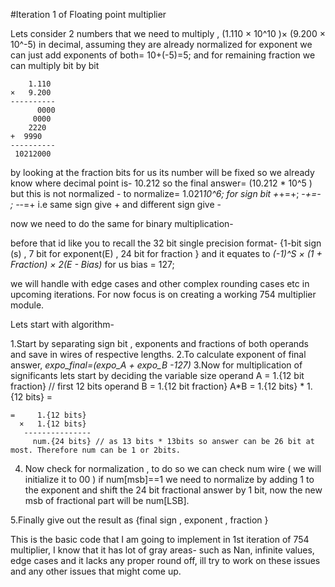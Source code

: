 #Iteration 1 of Floating point multiplier

Lets consider 2 numbers that we need to multiply , (1.110 × 10^10 )× (9.200 × 10^-5) in decimal, assuming they are already normalized for exponent we can just add exponents of both= 10+(-5)=5; and for  remaining fraction we can multiply bit by bit
``` 
    1.110
×   9.200
----------
      0000
     0000
    2220
+  9990
----------
 10212000
```
by looking at the fraction bits for us its number will be fixed so we already know where decimal point is- 10.212
so the final answer= (10.212 * 10^5 ) but this is not normalized - to normalize= 1.021*10^6; for sign bit +*+=+; -*+=- ; -*-=+ i.e same sign give + and different sign give - 


now we need to do the same for binary multiplication-

before that id like you to recall the 32 bit single precision format-
{1-bit sign (s) , 7 bit for exponent(E) , 24 bit for fraction } and it equates to *(-1)^S × (1 + Fraction) × 2(E - Bias)* for us bias = 127;

we will handle with edge cases and other complex rounding cases etc in upcoming iterations. For now focus is on creating a working 754 multiplier module.

Lets start with algorithm-

1.Start by separating sign bit , exponents and fractions of both operands and save in wires of respective lengths. 
2.To calculate exponent of final answer, *expo_final=(expo_A + expo_B -127)*
3.Now for multiplication of significants lets start by deciding the variable size
 operand A = 1.{12 bit fraction} // first 12 bits
 operand B = 1.{12 bit fraction}
A*B = 1.{12 bits} * 1.{12 bits} = 
```
=     1.{12 bits}
  ×   1.{12 bits}
   ---------------
     num.{24 bits} // as 13 bits * 13bits so answer can be 26 bit at most. Therefore num can be 1 or 2bits. 
```
4. Now check for normalization , to do so we can check num wire ( we will initialize it to 00 ) if num[msb]==1 we need to normalize by adding 1 to the exponent and shift the 24 bit fractional answer by 1 bit, now the new msb of fractional part will be num[LSB].

5.Finally give out the result as {final sign , exponent , fraction }


This is the basic code that  I am going to implement in 1st iteration of  754 multiplier, I know that it has lot of gray areas- such as Nan, infinite values, edge cases and it lacks any proper round off, ill try to work on these issues and any other issues that might come up.


